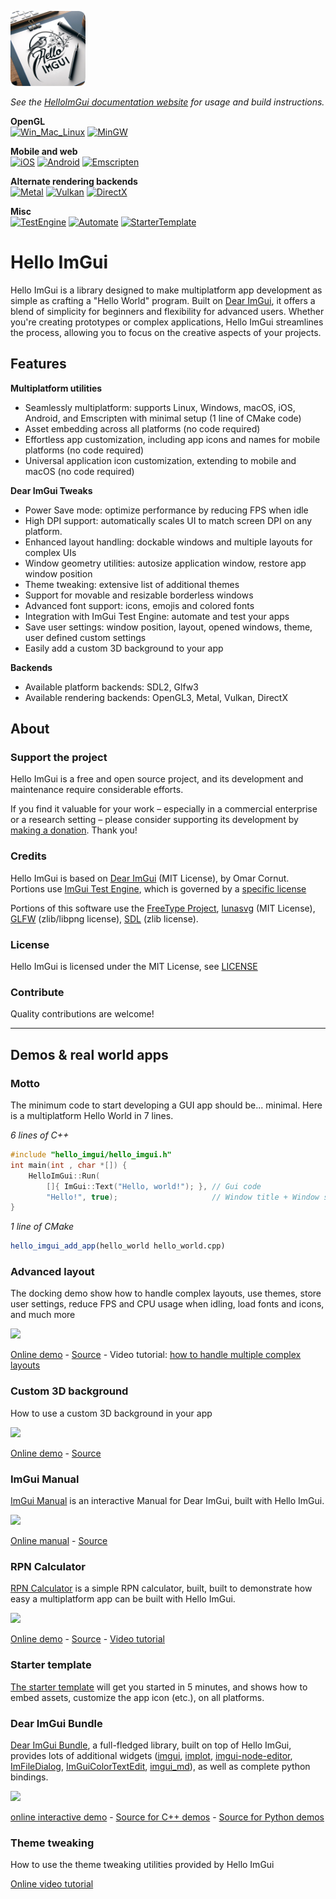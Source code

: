 <a href="://pthom.github.io/hello_imgui/"><img src="logo/logo_hello_imgui.png" width="120"></a>

_See the [HelloImGui documentation website](https://pthom.github.io/hello_imgui/) for usage and build instructions._


**OpenGL**<br/>
[![Win_Mac_Linux](https://github.com/pthom/hello_imgui/workflows/Win_Mac_Linux/badge.svg)](https://github.com/pthom/hello_imgui/actions/workflows/Win_Mac_Linux.yml)
[![MinGW](https://github.com/pthom/hello_imgui/workflows/MinGW/badge.svg)](https://github.com/pthom/hello_imgui/actions/workflows/MinGW.yml)

**Mobile and web**<br/>
[![iOS](https://github.com/pthom/hello_imgui/workflows/iOS/badge.svg)](https://github.com/pthom/hello_imgui/actions/workflows/iOS.yml)
[![Android](https://github.com/pthom/hello_imgui/workflows/Android/badge.svg)](https://github.com/pthom/hello_imgui/actions/workflows/Android.yml)
[![Emscripten](https://github.com/pthom/hello_imgui/workflows/Emscripten/badge.svg)](https://github.com/pthom/hello_imgui/actions/workflows/Emscripten.yml)

**Alternate rendering backends**<br/>
[![Metal](https://github.com/pthom/hello_imgui/workflows/Metal/badge.svg)](https://github.com/pthom/hello_imgui/actions/workflows/Metal.yml)
[![Vulkan](https://github.com/pthom/hello_imgui/workflows/Vulkan/badge.svg)](https://github.com/pthom/hello_imgui/actions/workflows/Vulkan.yml)
[![DirectX](https://github.com/pthom/hello_imgui/workflows/DirectX/badge.svg)](https://github.com/pthom/hello_imgui/actions/workflows/DirectX.yml)

**Misc**<br/>
[![TestEngine](https://github.com/pthom/hello_imgui/workflows/TestEngine/badge.svg)](https://github.com/pthom/hello_imgui/actions/workflows/TestEngine.yml)
[![Automate](https://github.com/pthom/hello_imgui/workflows/Automate/badge.svg)](https://github.com/pthom/hello_imgui/actions/workflows/Automate.yml)
[![StarterTemplate](https://github.com/pthom/hello_imgui/workflows/StarterTemplate/badge.svg)](https://github.com/pthom/hello_imgui/actions/workflows/StarterTemplate.yml)


# Hello ImGui


Hello ImGui is a library designed to make multiplatform app development as simple as crafting a "Hello World" program. Built on [Dear ImGui](https://github.com/ocornut/imgui), it offers a blend of simplicity for beginners and flexibility for advanced users. Whether you're creating prototypes or complex applications, Hello ImGui streamlines the process, allowing you to focus on the creative aspects of your projects.

## Features

**Multiplatform utilities**
* Seamlessly multiplatform: supports Linux, Windows, macOS, iOS, Android, and Emscripten with minimal setup (1 line of CMake code)
* Asset embedding across all platforms  (no code required)
* Effortless app customization, including app icons and names for mobile platforms (no code required)
* Universal application icon customization, extending to mobile and macOS (no code required)

**Dear ImGui Tweaks**
* Power Save mode: optimize performance by reducing FPS when idle
* High DPI support: automatically scales UI to match screen DPI on any platform.
* Enhanced layout handling: dockable windows and multiple layouts for complex UIs
* Window geometry utilities: autosize application window, restore app window position
* Theme tweaking: extensive list of additional themes
* Support for movable and resizable borderless windows
* Advanced font support: icons, emojis and colored fonts
* Integration with ImGui Test Engine: automate and test your apps
* Save user settings: window position, layout, opened windows, theme, user defined custom settings
* Easily add a custom 3D background to your app 

**Backends**
* Available platform backends: SDL2, Glfw3
* Available rendering backends: OpenGL3, Metal, Vulkan, DirectX


## About

### Support the project
Hello ImGui is a free and open source project, and its development and maintenance require considerable efforts. 

If you find it valuable for your work – especially in a commercial enterprise or a research setting – please consider supporting its development by [making a donation](https://www.paypal.com/donate/?hosted_button_id=SHJ68RVDKURZA). Thank you!

<!--
[![](https://raw.githubusercontent.com/pthom/imgui_bundle/main/bindings/imgui_bundle/doc/doc_images/btn_donate.gif)](https://www.paypal.com/donate/?hosted_button_id=SHJ68RVDKURZA)
-->

### Credits

Hello ImGui is based on [Dear ImGui](https://github.com/ocornut/imgui) (MIT License), by Omar Cornut. Portions use [ImGui Test Engine](https://github.com/ocornut/imgui_test_engine), which is governed by a [specific license](https://github.com/ocornut/imgui_test_engine/blob/main/imgui_test_engine/LICENSE.txt)

Portions of this software use the [FreeType Project](www.freetype.org), [lunasvg](https://github.com/sammycage/lunasvg) (MIT License), [GLFW](https://www.glfw.org/) (zlib/libpng license), [SDL](https://www.libsdl.org/) (zlib license).

### License

Hello ImGui is licensed under the MIT License, see [LICENSE](https://github.com/pthom/hello_imgui/blob/master/LICENSE)

### Contribute

Quality contributions are welcome!

---

## Demos & real world apps

### Motto

The minimum code to start developing a GUI app should be... minimal. Here is a multiplatform Hello World in 7 lines.

*6 lines of C++*
```cpp
#include "hello_imgui/hello_imgui.h"
int main(int , char *[]) {
    HelloImGui::Run(
        []{ ImGui::Text("Hello, world!"); }, // Gui code
        "Hello!", true);                     // Window title + Window size auto
}
```

*1 line of CMake*
```cmake
hello_imgui_add_app(hello_world hello_world.cpp)
```


### Advanced layout

The docking demo show how to handle complex layouts, use themes, store user settings, reduce FPS and CPU usage when idling, load fonts and icons, and much more

![](https://github.com/pthom/hello_imgui/blob/master/docs_src/images/docking.jpg?raw=true)

[Online demo](https://traineq.org/ImGuiBundle/emscripten/bin/demo_docking.html) - [Source](https://github.com/pthom/hello_imgui/blob/master/src/hello_imgui_demos/hello_imgui_demodocking/hello_imgui_demodocking.main.cpp) - Video tutorial: [how to handle multiple complex layouts](https://www.youtube.com/watch?v=XKxmz__F4ow)

### Custom 3D background

How to use a custom 3D background in your app

![](https://github.com/pthom/hello_imgui/blob/master/docs_src/images/custom_background.jpg?raw=true≥)

[Online demo](https://traineq.org/ImGuiBundle/emscripten/bin/demo_custom_background.html) - [Source](https://github.com/pthom/hello_imgui/blob/master/src/hello_imgui_demos/hello_custom_background/hello_custom_background.main.cpp)


### ImGui Manual

[ImGui Manual](https://pthom.github.io/imgui_manual_online/manual/imgui_manual.html) is an interactive Manual for Dear ImGui, built with Hello ImGui.

[![](https://github.com/pthom/hello_imgui/blob/master/docs_src/images/manual.jpg?raw=true)](https://pthom.github.io/imgui_manual_online/manual/imgui_manual.html)

[Online manual](https://pthom.github.io/imgui_manual_online/manual/imgui_manual.html) -
[Source](https://github.com/pthom/imgui_manual)


### RPN Calculator

[RPN Calculator](https://pthom.github.io/imgui_rpn_calculator/) is a simple RPN calculator, built, built to demonstrate how easy a multiplatform app can be built with Hello ImGui.

![](https://github.com/pthom/rpn_calculator/blob/main/screenshot.png?raw=true)

[Online demo](https://traineq.org/HelloImGui/rpn/rpn_calculator.html) - [Source](https://github.com/pthom/rpn_calculator/) - [Video tutorial](https://www.youtube.com/watch?v=dArP4lBnOr8)

### Starter template
[The starter template](https://github.com/pthom/hello_imgui_template) will get you started in 5 minutes, and shows how to embed assets, customize the app icon (etc.), on all platforms.

### Dear ImGui Bundle

[Dear ImGui Bundle](https://pthom.github.io/imgui_bundle/), a full-fledged library, built on top of Hello ImGui, provides lots of additional widgets ([imgui](https://github.com/ocornut/imgui.git), [implot](https://github.com/epezent/implot), [imgui-node-editor](https://github.com/thedmd/imgui-node-editor), [ImFileDialog](https://github.com/pthom/ImFileDialog.git), [ImGuiColorTextEdit](https://github.com/BalazsJako/ImGuiColorTextEdit), [imgui_md](https://github.com/mekhontsev/imgui_md.git)), as well as complete python bindings.

<img src="https://raw.githubusercontent.com/pthom/imgui_bundle/main/bindings/imgui_bundle/demos_assets/images/logo_imgui_bundle_512.png" width=200>

[online interactive demo](https://traineq.org/ImGuiBundle/emscripten/bin/demo_imgui_bundle.html) - [Source for C++ demos](https://github.com/pthom/imgui_bundle/tree/main/bindings/imgui_bundle/demos_cpp) - [Source for Python demos](https://github.com/pthom/imgui_bundle/tree/main/bindings/imgui_bundle/demos_python)



### Theme tweaking

How to use the theme tweaking utilities provided by Hello ImGui

[Online video tutorial](https://www.youtube.com/watch?v=4f_-3DDcAZk)


